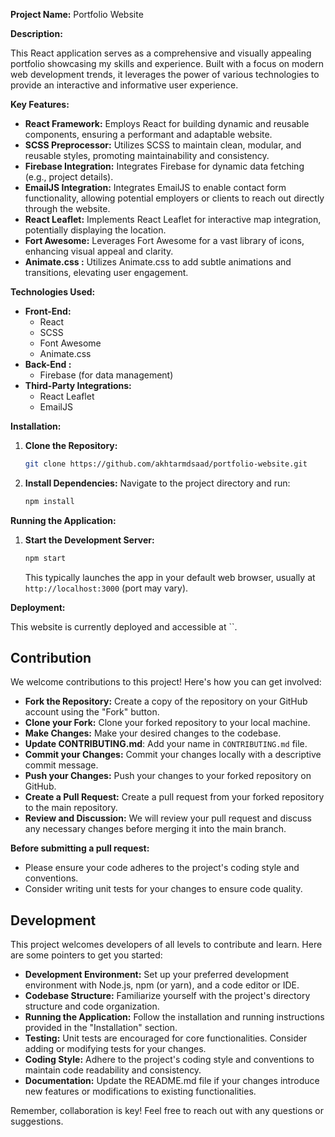 **Project Name:** Portfolio Website

**Description:**

This React application serves as a comprehensive and visually appealing portfolio showcasing my skills and experience. Built with a focus on modern web development trends, it leverages the power of various technologies to provide an interactive and informative user experience.

**Key Features:**

* **React Framework:** Employs React for building dynamic and reusable components, ensuring a performant and adaptable website.
* **SCSS Preprocessor:** Utilizes SCSS to maintain clean, modular, and reusable styles, promoting maintainability and consistency.
* **Firebase Integration:** Integrates Firebase for dynamic data fetching (e.g., project details).
* **EmailJS Integration:** Integrates EmailJS to enable contact form functionality, allowing potential employers or clients to reach out directly through the website.
* **React Leaflet:** Implements React Leaflet for interactive map integration, potentially displaying the location.
* **Fort Awesome:** Leverages Fort Awesome for a vast library of icons, enhancing visual appeal and clarity.
* **Animate.css :** Utilizes Animate.css to add subtle animations and transitions, elevating user engagement.

**Technologies Used:**

* **Front-End:**
    * React
    * SCSS
    * Font Awesome
    * Animate.css
* **Back-End :**
    * Firebase (for data management)
* **Third-Party Integrations:**
    * React Leaflet
    * EmailJS

**Installation:**

1. **Clone the Repository:**
   ```bash
   git clone https://github.com/akhtarmdsaad/portfolio-website.git
   ```
2. **Install Dependencies:**
   Navigate to the project directory and run:
   ```bash
   npm install
   ```

**Running the Application:**

1. **Start the Development Server:**
   ```bash
   npm start
   ```
   This typically launches the app in your default web browser, usually at `http://localhost:3000` (port may vary).

**Deployment:**

This website is currently deployed and accessible at ``.

## Contribution

We welcome contributions to this project! Here's how you can get involved:

* **Fork the Repository:** Create a copy of the repository on your GitHub account using the "Fork" button.
* **Clone your Fork:** Clone your forked repository to your local machine.
* **Make Changes:** Make your desired changes to the codebase.
* **Update CONTRIBUTING.md**: Add your name in `CONTRIBUTING.md` file.
* **Commit your Changes:** Commit your changes locally with a descriptive commit message.
* **Push your Changes:** Push your changes to your forked repository on GitHub.
* **Create a Pull Request:** Create a pull request from your forked repository to the main repository.
* **Review and Discussion:** We will review your pull request and discuss any necessary changes before merging it into the main branch.

**Before submitting a pull request:**

* Please ensure your code adheres to the project's coding style and conventions.
* Consider writing unit tests for your changes to ensure code quality.


## Development

This project welcomes developers of all levels to contribute and learn. Here are some pointers to get you started:

* **Development Environment:** Set up your preferred development environment with Node.js, npm (or yarn), and a code editor or IDE.
* **Codebase Structure:** Familiarize yourself with the project's directory structure and code organization.
* **Running the Application:** Follow the installation and running instructions provided in the "Installation" section.
* **Testing:** Unit tests are encouraged for core functionalities. Consider adding or modifying tests for your changes.
* **Coding Style:** Adhere to the project's coding style and conventions to maintain code readability and consistency.
* **Documentation:** Update the README.md file if your changes introduce new features or modifications to existing functionalities.


Remember, collaboration is key! Feel free to reach out with any questions or suggestions.
